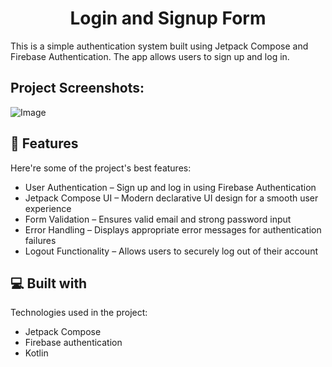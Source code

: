 <h1 align="center" id="title">Login and Signup Form</h1>

<p id="description">This is a simple authentication system built using Jetpack Compose and Firebase Authentication. The app allows users to sign up and log in.</p>

<h2>Project Screenshots:</h2>

![Image](https://github.com/user-attachments/assets/8d5ed765-1128-4e7b-9601-dc3df12b8024)

  
  
<h2>🧐 Features</h2>

Here're some of the project's best features:

*   User Authentication – Sign up and log in using Firebase Authentication
*   Jetpack Compose UI – Modern declarative UI design for a smooth user experience
*   Form Validation – Ensures valid email and strong password input
*   Error Handling – Displays appropriate error messages for authentication failures
*   Logout Functionality – Allows users to securely log out of their account

  
  
<h2>💻 Built with</h2>

Technologies used in the project:

*   Jetpack Compose
*   Firebase authentication
*   Kotlin

